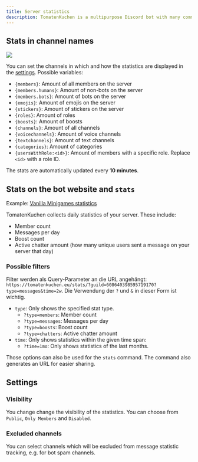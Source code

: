 ```yaml
---
title: Server statistics
description: TomatenKuchen is a multipurpose Discord bot with many common and innovative features for your server. Explains on how to set up server statistics
---
```


## Stats in channel names

![](https://tomatenkuchen.eu/assets/images/stats.webp)

You can set the channels in which and how the statistics are displayed in the [settings](https://tomatenkuchen.eu/dashboard/settings).
Possible variables:
- `{members}`: Amount of all members on the server
- `{members.humans}`: Amount of non-bots on the server
- `{members.bots}`: Amount of bots on the server
- `{emojis}`: Amount of emojis on the server
- `{stickers}`: Amount of stickers on the server
- `{roles}`: Amount of roles
- `{boosts}`: Amount of boosts
- `{channels}`: Amount of all channels
- `{voicechannels}`: Amount of voice channels
- `{textchannels}`: Amount of text channels
- `{categories}`: Amount of categories
- `{usersWithRole:<id>}`: Amount of members with a specific role. Replace `<id>` with a role ID.

The stats are automatically updated every **10 minutes**.

## Stats on the bot website and `stats`

Example: [Vanilla Minigames statistics](https://tomatenkuchen.eu/stats/?guild=608640398595719170)

TomatenKuchen collects daily statistics of your server. These include:
- Member count
- Messages per day
- Boost count
- Active chatter amount (how many unique users sent a message on your server that day)

### Possible filters
Filter werden als Query-Parameter an die URL angehängt: `https://tomatenkuchen.eu/stats/?guild=608640398595719170?type=messages&time=2w`. Die Verwendung der `?` und `&` in dieser Form ist wichtig.

- `type`: Only shows the specified stat type.
	- `?type=members`: Member count
	- `?type=messages`: Messages per day
	- `?type=boosts`: Boost count
	- `?type=chatters`: Active chatter amount
- `time`: Only shows statistics within the given time span:
	- `?time=1mo`: Only shows statistics of the last months.

Those options can also be used for the `stats` command. The command also generates an URL for easier sharing.

## Settings

### Visibility
You change change the visibility of the statistics. You can choose from `Public`, `Only Members` and `Disabled`.

### Excluded channels
You can select channels which will be excluded from message statistic tracking, e.g. for bot spam channels.
